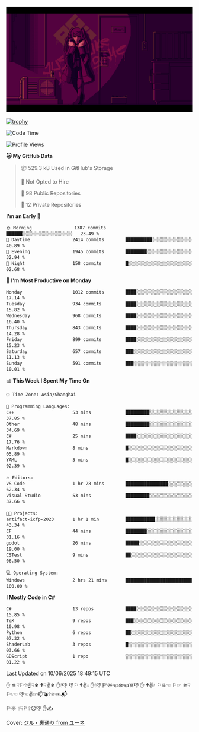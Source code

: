 ![](imgs/main.png)

[![trophy](https://github-profile-trophy.vercel.app/?username=NeilKleistGao&theme=dracula)](https://github.com/ryo-ma/github-profile-trophy)

<!--START_SECTION:waka-->
![Code Time](http://img.shields.io/badge/Code%20Time-1%2C781%20hrs%2056%20mins-blue)

![Profile Views](http://img.shields.io/badge/Profile%20Views-0-blue)

**🐱 My GitHub Data** 

> 📦 529.3 kB Used in GitHub's Storage 
 > 
> 🚫 Not Opted to Hire
 > 
> 📜 98 Public Repositories 
 > 
> 🔑 12 Private Repositories 
 > 
**I'm an Early 🐤** 

```text
🌞 Morning                1387 commits        ██████░░░░░░░░░░░░░░░░░░░   23.49 % 
🌆 Daytime                2414 commits        ██████████░░░░░░░░░░░░░░░   40.89 % 
🌃 Evening                1945 commits        ████████░░░░░░░░░░░░░░░░░   32.94 % 
🌙 Night                  158 commits         █░░░░░░░░░░░░░░░░░░░░░░░░   02.68 % 
```
📅 **I'm Most Productive on Monday** 

```text
Monday                   1012 commits        ████░░░░░░░░░░░░░░░░░░░░░   17.14 % 
Tuesday                  934 commits         ████░░░░░░░░░░░░░░░░░░░░░   15.82 % 
Wednesday                968 commits         ████░░░░░░░░░░░░░░░░░░░░░   16.40 % 
Thursday                 843 commits         ████░░░░░░░░░░░░░░░░░░░░░   14.28 % 
Friday                   899 commits         ████░░░░░░░░░░░░░░░░░░░░░   15.23 % 
Saturday                 657 commits         ███░░░░░░░░░░░░░░░░░░░░░░   11.13 % 
Sunday                   591 commits         ███░░░░░░░░░░░░░░░░░░░░░░   10.01 % 
```


📊 **This Week I Spent My Time On** 

```text
🕑︎ Time Zone: Asia/Shanghai

💬 Programming Languages: 
C++                      53 mins             █████████░░░░░░░░░░░░░░░░   37.85 % 
Other                    48 mins             █████████░░░░░░░░░░░░░░░░   34.69 % 
C#                       25 mins             ████░░░░░░░░░░░░░░░░░░░░░   17.76 % 
Markdown                 8 mins              █░░░░░░░░░░░░░░░░░░░░░░░░   05.89 % 
YAML                     3 mins              █░░░░░░░░░░░░░░░░░░░░░░░░   02.39 % 

🔥 Editors: 
VS Code                  1 hr 28 mins        ████████████████░░░░░░░░░   62.34 % 
Visual Studio            53 mins             █████████░░░░░░░░░░░░░░░░   37.66 % 

🐱‍💻 Projects: 
artifact-icfp-2023       1 hr 1 min          ███████████░░░░░░░░░░░░░░   43.34 % 
CF                       44 mins             ████████░░░░░░░░░░░░░░░░░   31.16 % 
godot                    26 mins             █████░░░░░░░░░░░░░░░░░░░░   19.00 % 
CSTest                   9 mins              ██░░░░░░░░░░░░░░░░░░░░░░░   06.50 % 

💻 Operating System: 
Windows                  2 hrs 21 mins       █████████████████████████   100.00 % 
```

**I Mostly Code in C#** 

```text
C#                       13 repos            ████░░░░░░░░░░░░░░░░░░░░░   15.85 % 
TeX                      9 repos             ███░░░░░░░░░░░░░░░░░░░░░░   10.98 % 
Python                   6 repos             ██░░░░░░░░░░░░░░░░░░░░░░░   07.32 % 
ShaderLab                3 repos             █░░░░░░░░░░░░░░░░░░░░░░░░   03.66 % 
GDScript                 1 repo              ░░░░░░░░░░░░░░░░░░░░░░░░░   01.22 % 
```




 Last Updated on 10/06/2025 18:49:15 UTC
<!--END_SECTION:waka-->

✋ ❄☟⚐🕆☝☟❄ 🕈☟✌❄ ✋🕯👎 👎⚐ 🕈✌💧 ✋🕯👎 🏱☼☜❄☜☠👎 ✋ 🕈✌💧 ⚐☠☜ ⚐☞ ❄☟⚐💧☜ 👎☜✌☞📫💣🕆❄☜💧📬

⚐☼ 💧☟⚐🕆☹👎 ✋✍

Cover: [ジル・裏通り from ユーネ](https://www.pixiv.net/artworks/62127066)
